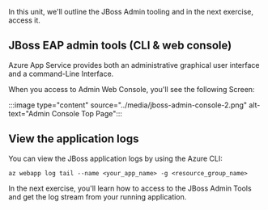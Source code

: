 In this unit, we'll outline the JBoss Admin tooling and in the next exercise, access it.

## JBoss EAP admin tools (CLI & web console)

Azure App Service provides both an administrative graphical user interface and a command-Line Interface.

When you access to Admin Web Console, you'll see the following Screen:

:::image type="content" source="../media/jboss-admin-console-2.png" alt-text="Admin Console Top Page":::

## View the application logs

You can view the JBoss application logs by using the Azure CLI:

```azurecli
az webapp log tail --name <your_app_name> -g <resource_group_name>
```

In the next exercise, you'll learn how to access to the JBoss Admin Tools and get the log stream from your running application.

